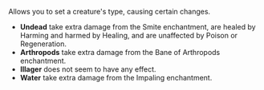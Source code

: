Allows you to set a creature's type, causing certain changes.
* **Undead** take extra damage from the Smite enchantment, are healed by Harming and harmed by Healing, and are unaffected by Poison or Regeneration.
* **Arthropods** take extra damage from the Bane of Arthropods enchantment.
* **Illager** does not seem to have any effect.
* **Water** take extra damage from the Impaling enchantment. 